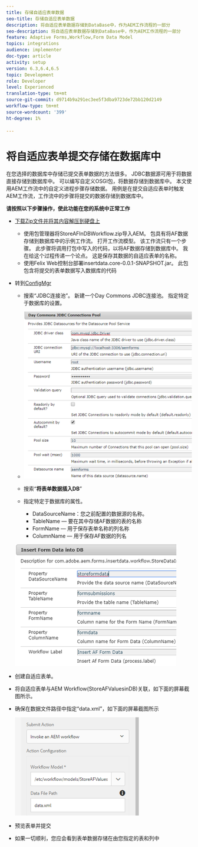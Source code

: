```yaml
---
title: 存储自适应表单数据
seo-title: 存储自适应表单数据
description: 将自适应表单数据存储到DataBase中，作为AEM工作流程的一部分
seo-description: 将自适应表单数据存储到DataBase中，作为AEM工作流程的一部分
feature: Adaptive Forms,Workflow,Form Data Model
topics: integrations
audience: implementer
doc-type: article
activity: setup
version: 6.3,6.4,6.5
topic: Development
role: Developer
level: Experienced
translation-type: tm+mt
source-git-commit: d9714b9a291ec3ee5f3dba9723de72bb120d2149
workflow-type: tm+mt
source-wordcount: '399'
ht-degree: 1%

---
```



# 将自适应表单提交存储在数据库中

在您选择的数据库中存储已提交表单数据的方法很多。 JDBC数据源可用于将数据直接存储到数据库中。 可以编写自定义OSGI包，将数据存储到数据库中。 本文使用AEM工作流中的自定义进程步骤存储数据。
用例是在提交自适应表单时触发AEM工作流，工作流中的步骤将提交的数据存储到数据库中。

**请按照以下步骤操作，使此功能在您的系统中正常工作**

* [下载Zip文件并将其内容解压到硬盘上](assets/storeafdataindb.zip)

   * 使用包管理器将StoreAFInDBWorkflow.zip导入AEM。 包具有将AF数据存储到数据库中的示例工作流。 打开工作流模型。 该工作流只有一个步骤。 此步骤将调用打包中写入的代码，以将AF数据存储到数据库中。 我在给这个过程传递一个论点。 这是保存其数据的自适应表单的名称。
   * 使用Felix Web控制台部署insertdata.core-0.0.1-SNAPSHOT.jar。 此包包含将提交的表单数据写入数据库的代码

* 转到[ConfigMgr](http://localhost:4502/system/console/configMgr)

   * 搜索“JDBC连接池”。 新建一个Day Commons JDBC连接池。 指定特定于数据库的设置。

   * ![jdbc连接池](assets/jdbc-connection-pool.png)
   * 搜索“**将表单数据插入DB**”
   * 指定特定于数据库的属性。
      * DataSourceName：您之前配置的数据源的名称。
      * TableName — 要在其中存储AF数据的表的名称
      * FormName — 用于保存表单名称的列名称
      * ColumnName — 用于保存AF数据的列名

   ![插入数据](assets/insertdata.PNG)

* 创建自适应表单。

* 将自适应表单与AEM Workflow(StoreAFValuesinDB)关联，如下面的屏幕截图所示。

* 确保在数据文件路径中指定“data.xml”，如下面的屏幕截图所示

   ![提交](assets/submissionafforms.png)

* 预览表单并提交

* 如果一切顺利，您应会看到表单数据存储在由您指定的表和列中



